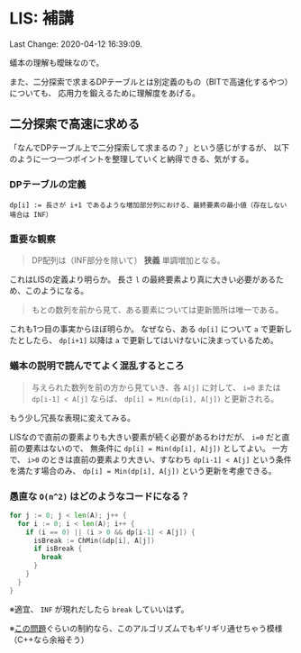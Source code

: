 # LIS: 補講

Last Change: 2020-04-12 16:39:09.

蟻本の理解も曖昧なので。

また、二分探索で求まるDPテーブルとは別定義のもの（BITで高速化するやつ）についても、
応用力を鍛えるために理解度をあげる。

## 二分探索で高速に求める

「なんでDPテーブル上で二分探索して求まるの？」という感じがするが、
以下のように一つ一つポイントを整理していくと納得できる、気がする。

### DPテーブルの定義

`dp[i] := 長さが i+1 であるような増加部分列における、最終要素の最小値（存在しない場合は INF）`

### 重要な観察

> DP配列は（INF部分を除いて） **狭義** 単調増加となる。

これはLISの定義より明らか。
長さ `l` の最終要素より真に大きい必要があるため、このようになる。

> もとの数列を前から見て、ある要素については更新箇所は唯一である。

これも1つ目の事実からほぼ明らか。
なぜなら、ある `dp[i]` について `a` で更新したとしたら、
`dp[i+1]` 以降は `a` で更新してはいけないに決まっているため。

### 蟻本の説明で読んでてよく混乱するところ

> 与えられた数列を前の方から見ていき、各 `A[j]` に対して、 `i=0` または `dp[i-1] < A[j]` ならば、
> `dp[i] = Min(dp[i], A[j])` と更新される。

もう少し冗長な表現に変えてみる。

LISなので直前の要素よりも大きい要素が続く必要があるわけだが、 `i=0` だと直前の要素はないので、
無条件に `dp[i] = Min(dp[i], A[j])` としてよい。
一方で、 `i>0` のときは直前の要素より大きい、すなわち `dp[i-1] < A[j]` という条件を満たす場合のみ、
`dp[i] = Min(dp[i], A[j])` という更新を考慮できる。

### 愚直な `O(n^2)` はどのようなコードになる？

```go
for j := 0; j < len(A); j++ {
  for i := 0; i < len(A); i++ {
    if (i == 0) || (i > 0 && dp[i-1] < A[j]) {
      isBreak := ChMin(&dp[i], A[j])
      if isBreak {
        break
      }
    }
  }
}
```

※適宜、 `INF` が現れだしたら `break` していいはず。

※[この問題](https://atcoder.jp/contests/abc006/tasks/abc006_4)ぐらいの制約なら、このアルゴリズムでもギリギリ通せちゃう模様（C++なら余裕そう）

